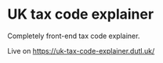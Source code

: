 # UK tax code explainer

Completely front-end tax code explainer.

Live on https://uk-tax-code-explainer.dutl.uk/

